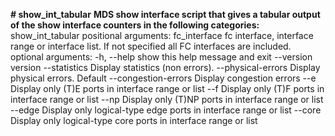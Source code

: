 <b># show_int_tabular</b>
<b>MDS show interface script that gives a tabular output of the show interface counters in the following categories:</b>
<b></b>
show_int_tabular</b>
</b>
positional arguments:</b>
  fc_interface         fc interface, interface range or interface list. If not specified all FC interfaces are included.</b>
</b>
optional arguments:</b>
  -h, --help           show this help message and exit</b>
  --version            version</b>
  --statistics         Display statistics (non errors).</b>
  --physical-errors    Display physical errors. Default</b>
  --congestion-errors  Display congestion errors</b>
  --e                  Display only (T)E ports in interface range or list</b>
  --f                  Display only (T)F ports in interface range or list</b>
  --np                 Display only (T)NP ports in interface range or list</b>
  --edge               Display only logical-type edge ports in interface range or list</b>
  --core               Display only logical-type core ports in interface range or list</b>
</b>
